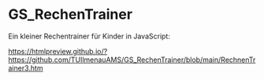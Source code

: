 # GS_RechenTrainer
Ein kleiner Rechentrainer für Kinder in JavaScript:

 https://htmlpreview.github.io/?https://github.com/TUIlmenauAMS/GS_RechenTrainer/blob/main/RechnenTrainer3.htm
